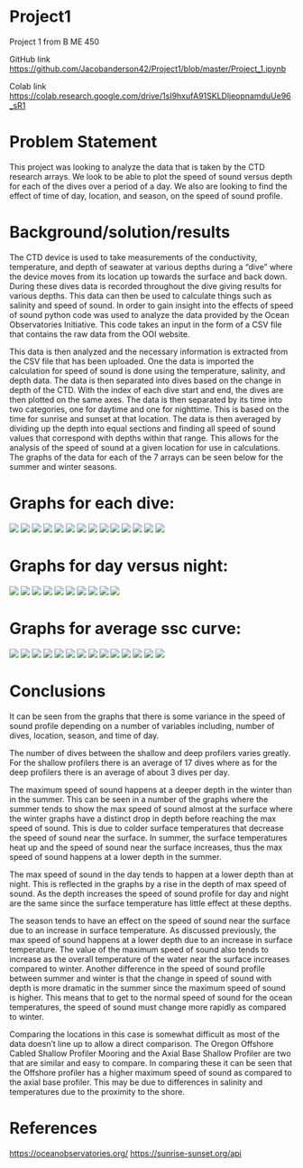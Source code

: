 # Project1

Project 1 from B ME 450

GitHub link
https://github.com/Jacobanderson42/Project1/blob/master/Project_1.ipynb

Colab link
https://colab.research.google.com/drive/1sI9hxufA91SKLDljeopnamduUe96_sR1

# Problem Statement

This project was looking to analyze the data that is taken by the CTD research arrays. We look to be able to plot 
the speed of sound versus depth for each of the dives over a period of a day. We also are looking to find the effect 
of time of day, location, and season, on the speed of sound profile.

# Background/solution/results

The CTD device is used to take measurements of the conductivity, temperature, and depth of seawater at various depths during a
“dive” where the device moves from its location up towards the surface and back down. During these dives data is recorded throughout
the dive giving results for various depths. This data can then be used to calculate things such as salinity and speed of sound.
In order to gain insight into the effects of speed of sound python code was used to analyze the data provided by the Ocean
Observatories Initiative. This code takes an input in the form of a CSV file that contains the raw data from the OOI website. 

This data is then analyzed and the necessary information is extracted from the CSV file that has been uploaded. One the data is
imported the calculation for speed of sound is done using the temperature, salinity, and depth data. The data is then separated 
into dives based on the change in depth of the CTD. With the index of each dive start and end, the dives are then plotted on the 
same axes. The data is then separated by its time into two categories, one for daytime and one for nighttime. This is based 
on the time for sunrise and sunset at that location. The data is then averaged by dividing up the depth into equal sections 
and finding all speed of sound values that correspond with depths within that range. This allows for the analysis of the speed 
of sound at a given location for use in calculations. The graphs of the data for each of the 7 arrays can be seen below for the 
summer and winter seasons.

# Graphs for each dive:
![](https://github.com/Jacobanderson42/Project1/blob/master/Images/Dives/AxialDeep_Summer_Dives.png)
![](https://github.com/Jacobanderson42/Project1/blob/master/Images/Dives/AxialDeep_Winter_Dives.png)
![](https://github.com/Jacobanderson42/Project1/blob/master/Images/Dives/AxialShallow_Summer_Dives.png)
![](https://github.com/Jacobanderson42/Project1/blob/master/Images/Dives/AxialShallow_Winter_Dives.png)
![](https://github.com/Jacobanderson42/Project1/blob/master/Images/Dives/OregonOffshoreDeep_Summer_Dives.png)
![](https://github.com/Jacobanderson42/Project1/blob/master/Images/Dives/OregonOffshoreDeep_Winter_Dives.png)
![](https://github.com/Jacobanderson42/Project1/blob/master/Images/Dives/OregonOffshoreShallow_Summer_Dives.png)
![](https://github.com/Jacobanderson42/Project1/blob/master/Images/Dives/OregonOffshoreShallow_Winter_Dives.png)
![](https://github.com/Jacobanderson42/Project1/blob/master/Images/Dives/OregonShelf_Summer_Dives.png)
![](https://github.com/Jacobanderson42/Project1/blob/master/Images/Dives/OregonShelf_Winter_Dives.png)
![](https://github.com/Jacobanderson42/Project1/blob/master/Images/Dives/OregonSlopeDeep_Summer_Dives.png)
![](https://github.com/Jacobanderson42/Project1/blob/master/Images/Dives/OregonSlopeDeep_Winter_Dives.png)
![](https://github.com/Jacobanderson42/Project1/blob/master/Images/Dives/OregonSlopeShallow_Summer_Dives.png)
![](https://github.com/Jacobanderson42/Project1/blob/master/Images/Dives/OregonSlopeShallow_Winter_Dives.png)

# Graphs for day versus night:
![](https://github.com/Jacobanderson42/Project1/blob/master/Images/Day%20vs%20Night/AxialDeep_Summer_DayvsNight.png)
![](https://github.com/Jacobanderson42/Project1/blob/master/Images/Day%20vs%20Night/AxialDeep_Winter_DayvsNight.png)
![](https://github.com/Jacobanderson42/Project1/blob/master/Images/Day%20vs%20Night/AxialShallow_Summer_DayvsNight.png)
![](https://github.com/Jacobanderson42/Project1/blob/master/Images/Day%20vs%20Night/AxialShallow_Winter_DayvsNight.png)
![](https://github.com/Jacobanderson42/Project1/blob/master/Images/Day%20vs%20Night/OregonOffshoreDeep_Winter_DayvsNight.png)
![](https://github.com/Jacobanderson42/Project1/blob/master/Images/Day%20vs%20Night/OregonOffshoreShallow_Summer_DayvsNight.png)
![](https://github.com/Jacobanderson42/Project1/blob/master/Images/Day%20vs%20Night/OregonOffshoreShallow_Winter_DayvsNight.png)
![](https://github.com/Jacobanderson42/Project1/blob/master/Images/Day%20vs%20Night/OregonSlopeDeep_Summer_DayvsNight.png)
![](https://github.com/Jacobanderson42/Project1/blob/master/Images/Day%20vs%20Night/OregonSlopeShallow_Summer_DayvsNight.png)
![](https://github.com/Jacobanderson42/Project1/blob/master/Images/Day%20vs%20Night/OregonSlopeShallow_Winter_DayvsNight.png)

# Graphs for average ssc curve:
![](https://github.com/Jacobanderson42/Project1/blob/master/Images/Average/AxialDeep_Summer_Average.png)
![](https://github.com/Jacobanderson42/Project1/blob/master/Images/Average/AxialDeep_Winter_Average.png)
![](https://github.com/Jacobanderson42/Project1/blob/master/Images/Average/AxialShallow_Summer_Average.png)
![](https://github.com/Jacobanderson42/Project1/blob/master/Images/Average/AxialShallow_Winter_Average.png)
![](https://github.com/Jacobanderson42/Project1/blob/master/Images/Average/OregonOffshoreDeep_Summer_Avereage.png)
![](https://github.com/Jacobanderson42/Project1/blob/master/Images/Average/OregonOffshoreDeep_Winter_Avereage.png)
![](https://github.com/Jacobanderson42/Project1/blob/master/Images/Average/OregonOffshoreShallow_Summer_Avereage.png)
![](https://github.com/Jacobanderson42/Project1/blob/master/Images/Average/OregonOffshoreShallow_Winter_Avereage.png)
![](https://github.com/Jacobanderson42/Project1/blob/master/Images/Average/OregonShelf_Summer_Avereage.png)
![](https://github.com/Jacobanderson42/Project1/blob/master/Images/Average/OregonShelf_Winter_Avereage.png)
![](https://github.com/Jacobanderson42/Project1/blob/master/Images/Average/OregonSlopeDeep_Summer_Avereage.png)
![](https://github.com/Jacobanderson42/Project1/blob/master/Images/Average/OregonSlopeDeep_Winter_Avereage.png)
![](https://github.com/Jacobanderson42/Project1/blob/master/Images/Average/OregonSlopeShallow_Summer_Avereage.png)
![](https://github.com/Jacobanderson42/Project1/blob/master/Images/Average/OregonSlopeShallow_Winter_Avereage.png)

# Conclusions
It can be seen from the graphs that there is some variance in the speed of sound profile depending on a number of variables
including, number of dives, location, season, and time of day.

The number of dives between the shallow and deep profilers varies greatly. For the shallow profilers there is an average of 
17 dives where as for the deep profilers there is an average of about 3 dives per day.
	
The maximum speed of sound happens at a deeper depth in the winter than in the summer. This can be seen in a number of the 
graphs where the summer tends to show the max speed of sound almost at the surface where the winter graphs have a distinct drop 
in depth before reaching the max speed of sound. This is due to colder surface temperatures that decrease the speed of sound 
near the surface. In summer, the surface temperatures heat up and the speed of sound near the surface increases, thus the max 
speed of sound happens at a lower depth in the summer.
	
The max speed of sound in the day tends to happen at a lower depth than at night. This is reflected in the graphs by a 
rise in the depth of max speed of sound. As the depth increases the speed of sound profile for day and night are the 
same since the surface temperature has little effect at these depths.

The season tends to have an effect on the speed of sound near the surface due to an increase in surface temperature. As 
discussed previously, the max speed of sound happens at a lower depth due to an increase in surface temperature. The value 
of the maximum speed of sound also tends to increase as the overall temperature of the water near the surface increases 
compared to winter. Another difference in the speed of sound profile between summer and winter is that the change in speed 
of sound with depth is more dramatic in the summer since the maximum speed of sound is higher. This means that to get to 
the normal speed of sound for the ocean temperatures, the speed of sound must change more rapidly as compared to winter.


Comparing the locations in this case is somewhat difficult as most of the data doesn’t line up to allow a direct comparison. 
The Oregon Offshore Cabled Shallow Profiler Mooring and the Axial Base Shallow Profiler are two that are similar and easy to 
compare. In comparing these it can be seen that the Offshore profiler has a higher maximum speed of sound as compared to the 
axial base profiler. This may be due to differences in salinity and temperatures due to the proximity to the shore.

# References
https://oceanobservatories.org/
https://sunrise-sunset.org/api
